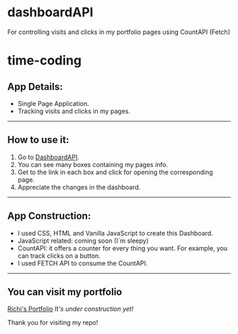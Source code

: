 # dashboardAPI
For controlling visits and clicks in my portfolio pages using CountAPI (Fetch)

# time-coding

## App Details:

- Single Page Application.
- Tracking visits and clicks in my pages.
___

## How to use it:

1. Go to [DashboardAPI](richiprogramer.github.io/dashboard-api "Dashboard API").
2. You can see many boxes containing my pages info.
3. Get to the link in each box and click for opening the corresponding page.
4. Appreciate the changes in the dashboard.
___

## App Construction:

- I used CSS, HTML and Vanilla JavaScript to create this Dashboard.
- JavaScript related: coming soon (I´m sleepy)
- CountAPI: it offers a counter for every thing you want. For example, you can track clicks on a button.
- I used FETCH API to consume the CountAPI.
___

## You can visit my portfolio
[Richi's Portfolio](https://richiprogrammer.github.io/richi-portfolio/ "Visit my Portfolio!")
*It's under construction yet!*

Thank you for visiting my repo!
